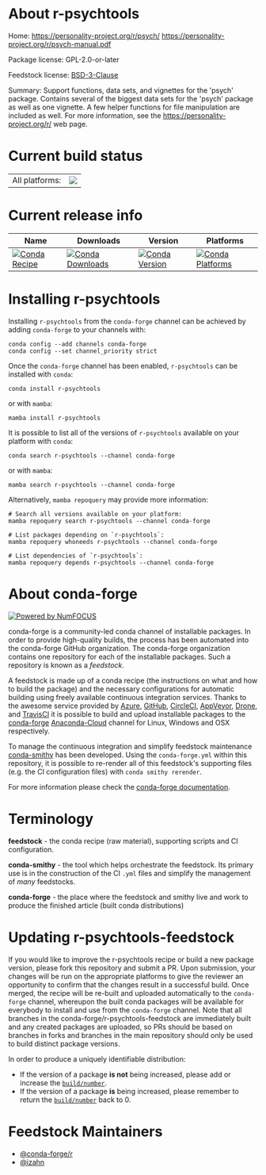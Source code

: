 About r-psychtools
==================

Home: https://personality-project.org/r/psych/ https://personality-project.org/r/psych-manual.pdf

Package license: GPL-2.0-or-later

Feedstock license: [BSD-3-Clause](https://github.com/conda-forge/r-psychtools-feedstock/blob/main/LICENSE.txt)

Summary: Support functions,  data sets, and vignettes for the 'psych' package. Contains several of the biggest data sets for the 'psych' package as well as one vignette. A few helper functions for file manipulation are included as well. For more information, see the <https://personality-project.org/r/> web page.

Current build status
====================


<table><tr><td>All platforms:</td>
    <td>
      <a href="https://dev.azure.com/conda-forge/feedstock-builds/_build/latest?definitionId=13349&branchName=main">
        <img src="https://dev.azure.com/conda-forge/feedstock-builds/_apis/build/status/r-psychtools-feedstock?branchName=main">
      </a>
    </td>
  </tr>
</table>

Current release info
====================

| Name | Downloads | Version | Platforms |
| --- | --- | --- | --- |
| [![Conda Recipe](https://img.shields.io/badge/recipe-r--psychtools-green.svg)](https://anaconda.org/conda-forge/r-psychtools) | [![Conda Downloads](https://img.shields.io/conda/dn/conda-forge/r-psychtools.svg)](https://anaconda.org/conda-forge/r-psychtools) | [![Conda Version](https://img.shields.io/conda/vn/conda-forge/r-psychtools.svg)](https://anaconda.org/conda-forge/r-psychtools) | [![Conda Platforms](https://img.shields.io/conda/pn/conda-forge/r-psychtools.svg)](https://anaconda.org/conda-forge/r-psychtools) |

Installing r-psychtools
=======================

Installing `r-psychtools` from the `conda-forge` channel can be achieved by adding `conda-forge` to your channels with:

```
conda config --add channels conda-forge
conda config --set channel_priority strict
```

Once the `conda-forge` channel has been enabled, `r-psychtools` can be installed with `conda`:

```
conda install r-psychtools
```

or with `mamba`:

```
mamba install r-psychtools
```

It is possible to list all of the versions of `r-psychtools` available on your platform with `conda`:

```
conda search r-psychtools --channel conda-forge
```

or with `mamba`:

```
mamba search r-psychtools --channel conda-forge
```

Alternatively, `mamba repoquery` may provide more information:

```
# Search all versions available on your platform:
mamba repoquery search r-psychtools --channel conda-forge

# List packages depending on `r-psychtools`:
mamba repoquery whoneeds r-psychtools --channel conda-forge

# List dependencies of `r-psychtools`:
mamba repoquery depends r-psychtools --channel conda-forge
```


About conda-forge
=================

[![Powered by
NumFOCUS](https://img.shields.io/badge/powered%20by-NumFOCUS-orange.svg?style=flat&colorA=E1523D&colorB=007D8A)](https://numfocus.org)

conda-forge is a community-led conda channel of installable packages.
In order to provide high-quality builds, the process has been automated into the
conda-forge GitHub organization. The conda-forge organization contains one repository
for each of the installable packages. Such a repository is known as a *feedstock*.

A feedstock is made up of a conda recipe (the instructions on what and how to build
the package) and the necessary configurations for automatic building using freely
available continuous integration services. Thanks to the awesome service provided by
[Azure](https://azure.microsoft.com/en-us/services/devops/), [GitHub](https://github.com/),
[CircleCI](https://circleci.com/), [AppVeyor](https://www.appveyor.com/),
[Drone](https://cloud.drone.io/welcome), and [TravisCI](https://travis-ci.com/)
it is possible to build and upload installable packages to the
[conda-forge](https://anaconda.org/conda-forge) [Anaconda-Cloud](https://anaconda.org/)
channel for Linux, Windows and OSX respectively.

To manage the continuous integration and simplify feedstock maintenance
[conda-smithy](https://github.com/conda-forge/conda-smithy) has been developed.
Using the ``conda-forge.yml`` within this repository, it is possible to re-render all of
this feedstock's supporting files (e.g. the CI configuration files) with ``conda smithy rerender``.

For more information please check the [conda-forge documentation](https://conda-forge.org/docs/).

Terminology
===========

**feedstock** - the conda recipe (raw material), supporting scripts and CI configuration.

**conda-smithy** - the tool which helps orchestrate the feedstock.
                   Its primary use is in the construction of the CI ``.yml`` files
                   and simplify the management of *many* feedstocks.

**conda-forge** - the place where the feedstock and smithy live and work to
                  produce the finished article (built conda distributions)


Updating r-psychtools-feedstock
===============================

If you would like to improve the r-psychtools recipe or build a new
package version, please fork this repository and submit a PR. Upon submission,
your changes will be run on the appropriate platforms to give the reviewer an
opportunity to confirm that the changes result in a successful build. Once
merged, the recipe will be re-built and uploaded automatically to the
`conda-forge` channel, whereupon the built conda packages will be available for
everybody to install and use from the `conda-forge` channel.
Note that all branches in the conda-forge/r-psychtools-feedstock are
immediately built and any created packages are uploaded, so PRs should be based
on branches in forks and branches in the main repository should only be used to
build distinct package versions.

In order to produce a uniquely identifiable distribution:
 * If the version of a package **is not** being increased, please add or increase
   the [``build/number``](https://docs.conda.io/projects/conda-build/en/latest/resources/define-metadata.html#build-number-and-string).
 * If the version of a package **is** being increased, please remember to return
   the [``build/number``](https://docs.conda.io/projects/conda-build/en/latest/resources/define-metadata.html#build-number-and-string)
   back to 0.

Feedstock Maintainers
=====================

* [@conda-forge/r](https://github.com/conda-forge/r/)
* [@izahn](https://github.com/izahn/)

